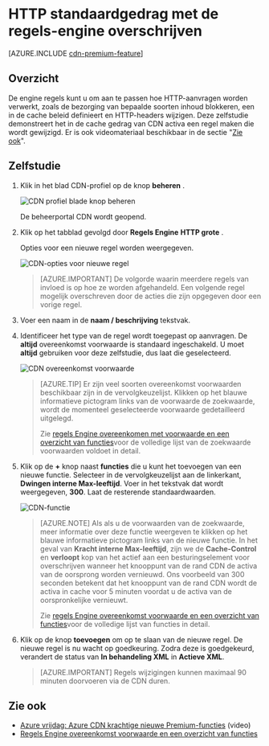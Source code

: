 <properties
    pageTitle="Standaardgedrag HTTP in Azure CDN met de regels-engine | Microsoft Azure"
    description="De engine regels kunt u aanpassen hoe HTTP aanvragen worden verwerkt door Azure CDN, zoals de bezorging van bepaalde soorten inhoud blokkeren, in de cache beleid en HTTP-headers wijzigen."
    services="cdn"
    documentationCenter=""
    authors="camsoper"
    manager="erikre"
    editor=""/>

<tags
    ms.service="cdn"
    ms.workload="tbd"
    ms.tgt_pltfrm="na"
    ms.devlang="na"
    ms.topic="article"
    ms.date="07/28/2016"
    ms.author="casoper"/>

# <a name="override-default-http-behavior-using-the-rules-engine"></a>HTTP standaardgedrag met de regels-engine overschrijven

[AZURE.INCLUDE [cdn-premium-feature](../../includes/cdn-premium-feature.md)]

## <a name="overview"></a>Overzicht

De engine regels kunt u om aan te passen hoe HTTP-aanvragen worden verwerkt, zoals de bezorging van bepaalde soorten inhoud blokkeren, een in de cache beleid definieert en HTTP-headers wijzigen.  Deze zelfstudie demonstreert het in de cache gedrag van CDN activa een regel maken die wordt gewijzigd.  Er is ook videomateriaal beschikbaar in de sectie "[Zie ook](#see-also)".

## <a name="tutorial"></a>Zelfstudie

1. Klik in het blad CDN-profiel op de knop **beheren** .

    ![CDN profiel blade knop beheren](./media/cdn-rules-engine/cdn-manage-btn.png)

    De beheerportal CDN wordt geopend.

2. Klik op het tabblad gevolgd door **Regels Engine** **HTTP grote** .

    Opties voor een nieuwe regel worden weergegeven.

    ![CDN-opties voor nieuwe regel](./media/cdn-rules-engine/cdn-new-rule.png)

    >[AZURE.IMPORTANT] De volgorde waarin meerdere regels van invloed is op hoe ze worden afgehandeld. Een volgende regel mogelijk overschreven door de acties die zijn opgegeven door een vorige regel.
    
3. Voer een naam in de **naam / beschrijving** tekstvak.

4. Identificeer het type van de regel wordt toegepast op aanvragen.  De **altijd** overeenkomst voorwaarde is standaard ingeschakeld.  U moet **altijd** gebruiken voor deze zelfstudie, dus laat die geselecteerd.

    ![CDN overeenkomst voorwaarde](./media/cdn-rules-engine/cdn-request-type.png)

    >[AZURE.TIP] Er zijn veel soorten overeenkomst voorwaarden beschikbaar zijn in de vervolgkeuzelijst.  Klikken op het blauwe informatieve pictogram links van de voorwaarde de zoekwaarde, wordt de momenteel geselecteerde voorwaarde gedetailleerd uitgelegd.
    >
    >Zie [regels Engine overeenkomen met voorwaarde en een overzicht van functies](https://msdn.microsoft.com/library/mt757336.aspx#Anchor_0)voor de volledige lijst van de zoekwaarde voorwaarden voldoet in detail.

5.  Klik op de **+** knop naast **functies** die u kunt het toevoegen van een nieuwe functie.  Selecteer in de vervolgkeuzelijst aan de linkerkant, **Dwingen interne Max-leeftijd**.  Voer in het tekstvak dat wordt weergegeven, **300**.  Laat de resterende standaardwaarden.

    ![CDN-functie](./media/cdn-rules-engine/cdn-new-feature.png)

    >[AZURE.NOTE] Als als u de voorwaarden van de zoekwaarde, meer informatie over deze functie weergeven te klikken op het blauwe informatieve pictogram links van de nieuwe functie.  In het geval van **Kracht interne Max-leeftijd**, zijn we de **Cache-Control** en **verloopt** kop van het actief aan een besturingselement voor overschrijven wanneer het knooppunt van de rand CDN de activa van de oorsprong worden vernieuwd.  Ons voorbeeld van 300 seconden betekent dat het knooppunt van de rand CDN wordt de activa in cache voor 5 minuten voordat u de activa van de oorspronkelijke vernieuwt.
    >
    >Zie [regels Engine overeenkomst voorwaarde en een overzicht van functies](https://msdn.microsoft.com/library/mt757336.aspx#Anchor_1)voor de volledige lijst van functies in detail.

6.  Klik op de knop **toevoegen** om op te slaan van de nieuwe regel.  De nieuwe regel is nu wacht op goedkeuring. Zodra deze is goedgekeurd, verandert de status van **In behandeling XML** in **Actieve XML**.

    >[AZURE.IMPORTANT] Regels wijzigingen kunnen maximaal 90 minuten doorvoeren via de CDN duren.

## <a name="see-also"></a>Zie ook
* [Azure vrijdag: Azure CDN krachtige nieuwe Premium-functies](https://azure.microsoft.com/documentation/videos/azure-cdns-powerful-new-premium-features/) (video)
* [Regels Engine overeenkomst voorwaarde en een overzicht van functies](https://msdn.microsoft.com/library/mt757336.aspx)
